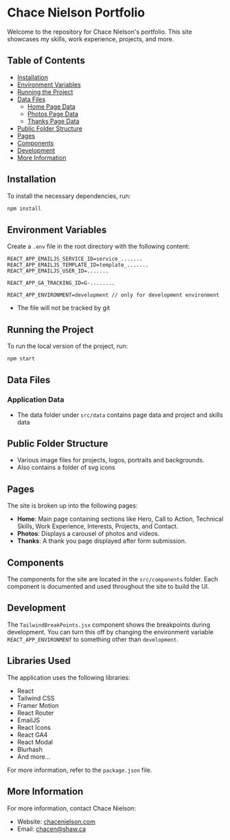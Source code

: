 
# Chace Nielson Portfolio

Welcome to the repository for Chace Nielson's portfolio. This site showcases my skills, work experience, projects, and more.

## Table of Contents

- [Installation](#installation)
- [Environment Variables](#environment-variables)
- [Running the Project](#running-the-project)
- [Data Files](#data-files)
  - [Home Page Data](#home-page-data)
  - [Photos Page Data](#photos-page-data)
  - [Thanks Page Data](#thanks-page-data)
- [Public Folder Structure](#public-folder-structure)
- [Pages](#pages)
- [Components](#components)
- [Development](#development)
- [More Information](#more-information)

## Installation

To install the necessary dependencies, run:

```bash
npm install
```

## Environment Variables

Create a `.env` file in the root directory with the following content:

```env
REACT_APP_EMAILJS_SERVICE_ID=service_.......
REACT_APP_EMAILJS_TEMPLATE_ID=template_.......
REACT_APP_EMAILJS_USER_ID=.......

REACT_APP_GA_TRACKING_ID=G-........

REACT_APP_ENVIRONMENT=development // only for development environment
```
- The file will not be tracked by git

## Running the Project

To run the local version of the project, run:

```bash
npm start
```

## Data Files

### Application Data

- The data folder under `src/data` contains page data and project and skills data

## Public Folder Structure

- Various image files for projects, logos, portraits and backgrounds.
- Also contains a folder of svg icons

## Pages

The site is broken up into the following pages:

- **Home**: Main page containing sections like Hero, Call to Action, Technical Skills, Work Experience, Interests, Projects, and Contact.
- **Photos**: Displays a carousel of photos and videos.
- **Thanks**: A thank you page displayed after form submission.

## Components

The components for the site are located in the `src/components` folder. Each component is documented and used throughout the site to build the UI.

## Development

The `TailwindBreakPoints.jsx` component shows the breakpoints during development. You can turn this off by changing the environment variable `REACT_APP_ENVIRONMENT` to something other than `development`.

## Libraries Used

The application uses the following libraries:

- React
- Tailwind CSS
- Framer Motion
- React Router
- EmailJS
- React Icons
- React GA4
- React Modal
- Blurhash
- And more...

For more information, refer to the `package.json` file.

## More Information

For more information, contact Chace Nielson:

- Website: [chacenielson.com](https://chacenielson.com)
- Email: [chacen@shaw.ca](mailto:chacen@shaw.ca)
